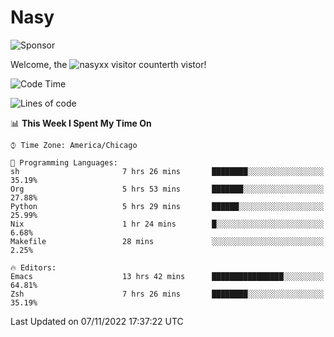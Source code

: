 # Nasy

<!--
<p align="center">
<img height="200" src="https://github-readme-stats.vercel.app/api?username=nasyxx&count_private=true&show_icons=true&theme=dracula&include_all_commits=true"/>
<img height="200" src="https://github-readme-stats.vercel.app/api/top-langs/?username=nasyxx&theme=dracula&hide=html,jupyter+notebook&count_private=true&show_icons=true"/>
</p>

  
----------------
-->

![Sponsor](https://img.shields.io/static/v1.svg?label=Sponsor&message=%E2%9D%A4&logo=GitHub&style=flat&color=pink)
 
Welcome, the ![nasyxx visitor counter](https://count.getloli.com/get/@nasyxx?theme=rule34)th vistor!
 
<!--START_SECTION:waka-->
![Code Time](http://img.shields.io/badge/Code%20Time-2%2C784%20hrs%2037%20mins-blue)

![Lines of code](https://img.shields.io/badge/From%20Hello%20World%20I%27ve%20Written-5%20Million%20lines%20of%20code-blue)

📊 **This Week I Spent My Time On** 

```text
⌚︎ Time Zone: America/Chicago

💬 Programming Languages: 
sh                       7 hrs 26 mins       ████████░░░░░░░░░░░░░░░░░   35.19% 
Org                      5 hrs 53 mins       ███████░░░░░░░░░░░░░░░░░░   27.88% 
Python                   5 hrs 29 mins       ██████░░░░░░░░░░░░░░░░░░░   25.99% 
Nix                      1 hr 24 mins        █░░░░░░░░░░░░░░░░░░░░░░░░   6.68% 
Makefile                 28 mins             ░░░░░░░░░░░░░░░░░░░░░░░░░   2.25%

🔥 Editors: 
Emacs                    13 hrs 42 mins      ████████████████░░░░░░░░░   64.81% 
Zsh                      7 hrs 26 mins       ████████░░░░░░░░░░░░░░░░░   35.19%

```


 Last Updated on 07/11/2022 17:37:22 UTC
<!--END_SECTION:waka-->

<!-- ![visitors](https://visitor-badge.laobi.icu/badge?page_id=nasyxx.nasyxx) -->
